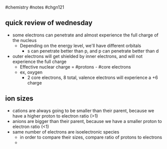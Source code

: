 #chemistry #notes #chgn121

## quick review of wednesday
- some electrons can penetrate and almost experience the full charge of the nucleus
	- Depending on the energy level, we'll have different orbitals
		- s can penetrate better than p, and p can penetrate better than d
- outer electrons will get shielded by inner electrons, and will not experience the full charge
	- Effective nuclear charge = \#protons - \#core electrons
	- ex, oxygen
		- 2 core electrons, 8 total, valence electrons will experience a +6 charge
## ion sizes
- cations are always going to be smaller than their parent, because we have a higher proton to electron ratio (>1)
- anions are bigger than their parent, because we have a smaller proton to electron ratio (<1)
- same number of electrons are isoelectronic species
	- in order to compare their sizes, compare ratio of protons to electrons
	- 